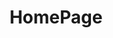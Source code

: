---
home: true
icon: ic:outline-home
title: HomePage
heroImage: https://theme-hope-assets.vuejs.press/logo.svg
bgImage: https://theme-hope-assets.vuejs.press/bg/6-light.svg
bgImageDark: https://theme-hope-assets.vuejs.press/bg/6-dark.svg
bgImageStyle:
  background-attachment: fixed
heroText: YuSeries Docs
tagline: YuSeries plugins and partner plugins documentation
actions:
  - text: Start
    icon: mdi:compass-outline
    link: ./demo/
    type: primary

highlights:
  - header: YuSeries Plugins
    # image: /assets/image/features.svg
    # bgImage: https://theme-hope-assets.vuejs.press/bg/1-light.svg
    # bgImageDark: https://theme-hope-assets.vuejs.press/bg/1-dark.svg
    features:
      - title: YuIllustration
        icon: material-symbols:book-outline
        details: A powerful illustration plugin, but not only for illustrations, unlimited categories, rich unlock conditions, and highly customizable.
        link: /plugins/yuseries/YuIllustration/

      - title: YuSpawnerHologram
        icon: fluent-emoji-high-contrast:alien-monster
        details: Add holograms to display the respawn time for your MythicMobsSpawner.
        link: /plugins/yuseries/YuSpawnerHologram/

      - title: YuBattleMusic
        icon: mingcute:music-fill
        details: Add battle music to your server, support single monster, global music, and highly customizable.
        link: /plugins/yuseries/YuBattleMusic/

      - title: YuItemAction
        icon: grommet-icons:action
        details: A lightweight and simple item execution script action plugin.
        link: /plugins/yuseries/YuItemAction/

      - title: YuVarieLevel
        icon: ion:water
        details: Add variable level system to your server, support multiple levels, custom experience value formula, and script when upgrading.
        link: /plugins/yuseries/YuVarieLevel/
      
      - title: Sortilege
        icon: hugeicons:power-service
        details: A powerful attribute plugin, multiple built-in attributes, and support custom attributes.
        link: /plugins/yuseries/Sortilege/

  - header: Partner Plugins
    features:
      - title: Adyeshach
        icon: mingcute:eye-fill
        details: A low-energy virtual entity plugin, a more advanced NPC plugin
        link: /plugins/partner/Adyeshach/
      
      - title: Chemdah
        icon: emojione-monotone:mouth
        details: A next-generation task and dialogue plugin
        link: /plugins/partner/Chemdah/
      
      - title: Zaphkiel
        icon: ri:sword-line
        details: A powerful item library plugin, front-end and back-end separation design, virtual lore, and more...
        link: /plugins/partner/Zaphkiel/
      
      - title: NBTProhibition
        icon: hugeicons:tools
        details: A lightweight NBT removal tool, supporting multiple matching modes
        link: /plugins/partner/NBTProhibition/
      
      - title: CDKLite
        icon: mynaui:label
        details: Create your own CDK packages!
        link: /plugins/partner/CDKLite/

copyright: Copyright © 2023-2024 L1An
---